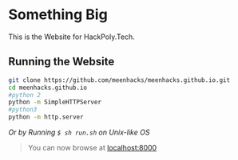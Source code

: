 # Something Big

This is the Website for HackPoly.Tech. 
 
## Running the Website
```bash
git clone https://github.com/meenhacks/meenhacks.github.io.git 
cd meenhacks.github.io
#python 2
python -m SimpleHTTPServer 
#python3
python -m http.server
``` 
*Or by Running `$ sh run.sh` on Unix-like OS*
> You can now browse at [localhost:8000](localhost:8000)
